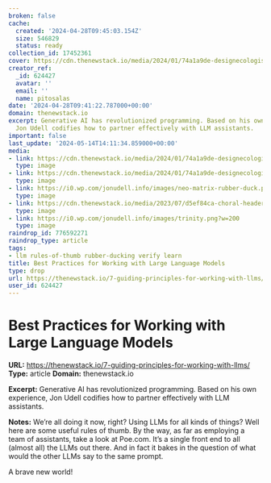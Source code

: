 ```yaml
---
broken: false
cache:
  created: '2024-04-28T09:45:03.154Z'
  size: 546829
  status: ready
collection_id: 17452361
cover: https://cdn.thenewstack.io/media/2024/01/74a1a9de-designecologist-nlijl3lyrys-unsplash.jpg
creator_ref:
  _id: 624427
  avatar: ''
  email: ''
  name: pitosalas
date: '2024-04-28T09:41:22.787000+00:00'
domain: thenewstack.io
excerpt: Generative AI has revolutionized programming. Based on his own experience,
  Jon Udell codifies how to partner effectively with LLM assistants.
important: false
last_update: '2024-05-14T14:11:34.859000+00:00'
media:
- link: https://cdn.thenewstack.io/media/2024/01/74a1a9de-designecologist-nlijl3lyrys-unsplash.jpg
  type: image
- link: https://cdn.thenewstack.io/media/2024/01/74a1a9de-designecologist-nlijl3lyrys-unsplash-1024x683.jpg
  type: image
- link: https://i0.wp.com/jonudell.info/images/neo-matrix-rubber-duck.png?w=200
  type: image
- link: https://cdn.thenewstack.io/media/2023/07/d5ef84ca-choral-header-explanations-1024x837.png
  type: image
- link: https://i0.wp.com/jonudell.info/images/trinity.png?w=200
  type: image
raindrop_id: 776592271
raindrop_type: article
tags:
- llm rules-of-thumb rubber-ducking verify learn
title: Best Practices for Working with Large Language Models
type: drop
url: https://thenewstack.io/7-guiding-principles-for-working-with-llms/
user_id: 624427
---
```


# Best Practices for Working with Large Language Models

**URL:** https://thenewstack.io/7-guiding-principles-for-working-with-llms/
**Type:** article
**Domain:** thenewstack.io

**Excerpt:** Generative AI has revolutionized programming. Based on his own experience, Jon Udell codifies how to partner effectively with LLM assistants.

**Notes:**
We’re all doing it now, right? Using LLMs for all kinds of things? Well here are some useful rules of thumb. By the way, as far as employing a team of assistants, take a look at Poe.com. It’s a single front end to all (almost all) the LLMs out there. And in fact it bakes in the question of what would the other LLMs say to the same prompt. 

A brave new world!

